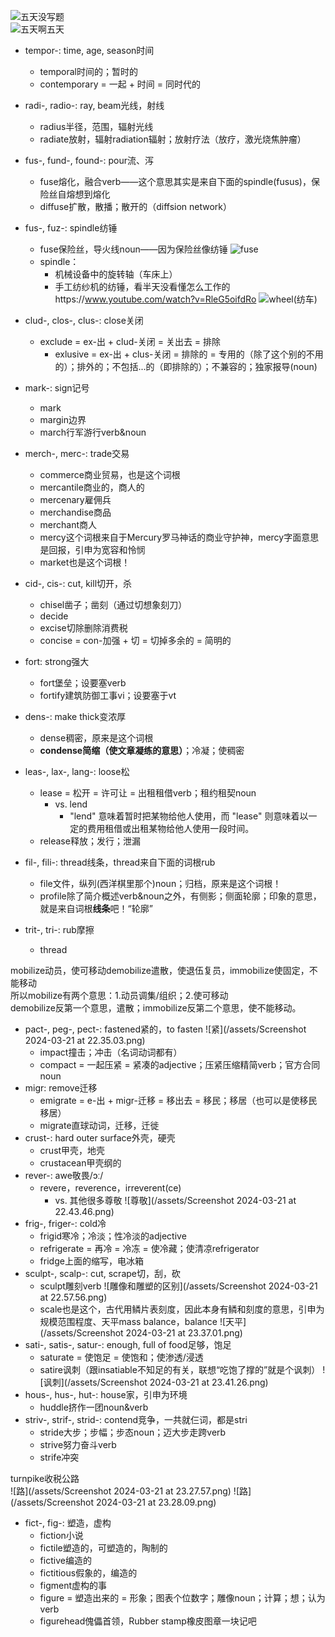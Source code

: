 ![五天没写题](/assets/IMG_5450.PNG)  
![五天啊五天](/assets/IMG_5451.PNG)
- tempor-: time, age, season时间
    - temporal时间的；暂时的
    - contemporary = 一起 + 时间 = 同时代的

- radi-, radio-: ray, beam光线，射线
    - radius半径，范围，辐射光线
    - radiate放射，辐射radiation辐射；放射疗法（放疗，激光烧焦肿瘤）
- fus-, fund-, found-: pour流、泻
    - fuse熔化，融合verb——这个意思其实是来自下面的spindle(fusus)，保险丝自熔想到熔化
    - diffuse扩散，散播；散开的（diffsion network）
- fus-, fuz-: spindle纺锤
    - fuse保险丝，导火线noun——因为保险丝像纺锤
    ![fuse](/assets/Tektronixoscilloscope442backfuse-ccbysawikipedia.jpg)
    - spindle：
        - 机械设备中的旋转轴（车床上）
        - 手工纺纱机的纺锤，看半天没看懂怎么工作的https://www.youtube.com/watch?v=RleG5oifdRo
        ![wheel(纺车)](/assets/bde699320869f3773bed3cd29e6e2364.gif)
- clud-, clos-, clus-: close关闭
    - exclude = ex-出 + clud-关闭 = 关出去 = 排除
        - exlusive = ex-出 + clus-关闭 = 排除的 = 专用的（除了这个别的不用的）；排外的；不包括...的（即排除的）；不兼容的；独家报导(noun)
- mark-: sign记号
    - mark
    - margin边界
    - march行军游行verb&noun

- merch-, merc-: trade交易
    - commerce商业贸易，也是这个词根
    - mercantile商业的，商人的
    - mercenary雇佣兵
    - merchandise商品
    - merchant商人
    - mercy这个词根来自于Mercury罗马神话的商业守护神，mercy字面意思是回报，引申为宽容和怜悯
    - market也是这个词根！

- cid-, cis-: cut, kill切开，杀
    - chisel凿子；凿刻（通过切想象刻刀）
    - decide
    - excise切除删除消费税
    - concise = con-加强 + 切 = 切掉多余的 = 简明的
- fort: strong强大
    - fort堡垒；设要塞verb
    - fortify建筑防御工事vi；设要塞于vt
- dens-: make thick变浓厚
    - dense稠密，原来是这个词根
    - **condense简缩（使文章凝练的意思）**；冷凝；使稠密

- leas-, lax-, lang-: loose松
    - lease = 松开 = 许可让 = 出租租借verb；租约租契noun
        - vs. lend
            - "lend" 意味着暂时把某物给他人使用，而 "lease" 则意味着以一定的费用租借或出租某物给他人使用一段时间。
    - release释放；发行；泄漏

- fil-, fili-: thread线条，thread来自下面的词根rub
    - file文件，纵列(西洋棋里那个)noun；归档，原来是这个词根！
    - profile除了简介概述verb&noun之外，有侧影；侧面轮廓；印象的意思，就是来自词根**线条**吧！“轮廓”

- trit-, tri-: rub摩擦
    - thread

mobilize动员，使可移动demobilize遣散，使退伍复员，immobilize使固定，不能移动  
所以mobilize有两个意思：1.动员调集/组织；2.使可移动  
demobilize反第一个意思，遣散；immobilize反第二个意思，使不能移动。

- pact-, peg-, pect-: fastened紧的，to fasten
    ![紧](/assets/Screenshot 2024-03-21 at 22.35.03.png)
    - impact撞击；冲击（名词动词都有）
    - compact = 一起压紧 = 紧凑的adjective；压紧压缩精简verb；官方合同noun
- migr: remove迁移
    - emigrate = e-出 + migr-迁移 = 移出去 = 移民；移居（也可以是使移民移居）
    - migrate直球动词，迁移，迁徙
- crust-: hard outer surface外壳，硬壳
    - crust甲壳，地壳
    - crustacean甲壳纲的
- rever-: awe敬畏/ɔː/
    - revere，reverence，irreverent(ce)
        - vs. 其他很多尊敬
        ![尊敬](/assets/Screenshot 2024-03-21 at 22.43.46.png)
- frig-, friger-: cold冷
    - frigid寒冷；冷淡；性冷淡的adjective
    - refrigerate = 再冷 = 冷冻 = 使冷藏；使清凉refrigerator
    - fridge上面的缩写，电冰箱
- sculpt-, scalp-: cut, scrape切，刮，砍
    - sculpt雕刻verb
    ![雕像和雕塑的区别](/assets/Screenshot 2024-03-21 at 22.57.56.png)
    - scale也是这个，古代用鳞片表刻度，因此本身有鳞和刻度的意思，引申为规模范围程度、天平mass balance，balance
    ![天平](/assets/Screenshot 2024-03-21 at 23.37.01.png)
- sati-, satis-, satur-: enough, full of food足够，饱足
    - saturate = 使饱足 = 使饱和；使渗透/浸透
    - satire讽刺（跟insatiable不知足的有关，联想“吃饱了撑的”就是个讽刺）
    ![讽刺](/assets/Screenshot 2024-03-21 at 23.41.26.png)
- hous-, hus-, hut-: house家，引申为环境
    - huddle挤作一团noun&verb
- striv-, strif-, strid-: contend竞争，一共就仨词，都是stri
    - stride大步；步幅；步态noun；迈大步走跨verb
    - strive努力奋斗verb
    - strife冲突

turnpike收税公路  
![路](/assets/Screenshot 2024-03-21 at 23.27.57.png) ![路](/assets/Screenshot 2024-03-21 at 23.28.09.png)

- fict-, fig-: 塑造，虚构
    - fiction小说
    - fictile塑造的，可塑造的，陶制的
    - fictive编造的
    - fictitious假象的，编造的
    - figment虚构的事
    - figure = 塑造出来的 = 形象；图表个位数字；雕像noun；计算；想；认为verb
    - figurehead傀儡首领，Rubber stamp橡皮图章一块记吧